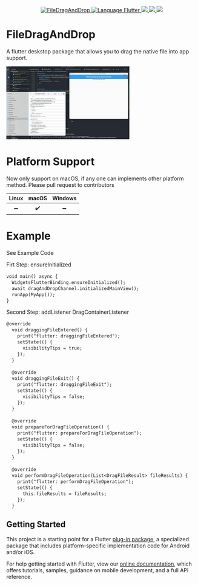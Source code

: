 <p align="center">
 <a href="https://pub.dev/packages/file_drag_and_drop">
    <img alt="FileDragAndDrop" src="https://img.shields.io/pub/v/file_drag_and_drop.svg">
  </a>
 <a href="https://github.com/flutter/flutter">
    <img alt="Language Flutter" src="https://img.shields.io/badge/Language-Flutter-blue.svg?longCache=true&style=flat-square">
  </a>
  <a href="https://github.com/JerryFans/file_drag_and_drop"><img src="https://img.shields.io/badge/Platform-macOS-blue.svg?longCache=true&style=flat-square">
  </a>
  <a href="https://github.com/JerryFans/file_drag_and_drop/issues"><img src="https://img.shields.io/github/issues/JerryFans/file_drag_and_drop">
  </a>
  <img src="https://img.shields.io/github/license/JerryFans/file_drag_and_drop">
</p>

# FileDragAndDrop

A flutter deskstop package that allows you to drag the native file into app support. 

![](https://github.com/JerryFans/file_drag_and_drop/raw/master/preview.gif)


# Platform Support

Now only support on macOS, if any one can implements other platform method. Please pull request to contributors

| Linux | macOS | Windows |
| :---: | :---: | :-----: |
|   ➖   |   ✔️   |    ➖    |

# Example

See Example Code

Firt Step: ensureInitialized

```
void main() async {
  WidgetsFlutterBinding.ensureInitialized();
  await dragAndDropChannel.initializedMainView();
  runApp(MyApp());
}
```

Second Step: addListener DragContainerListener

```
@override
  void draggingFileEntered() {
    print("flutter: draggingFileEntered");
    setState(() {
      visibilityTips = true;
    });
  }

  @override
  void draggingFileExit() {
    print("flutter: draggingFileExit");
    setState(() {
      visibilityTips = false;
    });
  }

  @override
  void prepareForDragFileOperation() {
    print("flutter: prepareForDragFileOperation");
    setState(() {
      visibilityTips = false;
    });
  }

  @override
  void performDragFileOperation(List<DragFileResult> fileResults) {
    print("flutter: performDragFileOperation");
    setState(() {
      this.fileResults = fileResults;
    });
  }
```

## Getting Started

This project is a starting point for a Flutter
[plug-in package](https://flutter.dev/developing-packages/),
a specialized package that includes platform-specific implementation code for
Android and/or iOS.

For help getting started with Flutter, view our
[online documentation](https://flutter.dev/docs), which offers tutorials,
samples, guidance on mobile development, and a full API reference.
